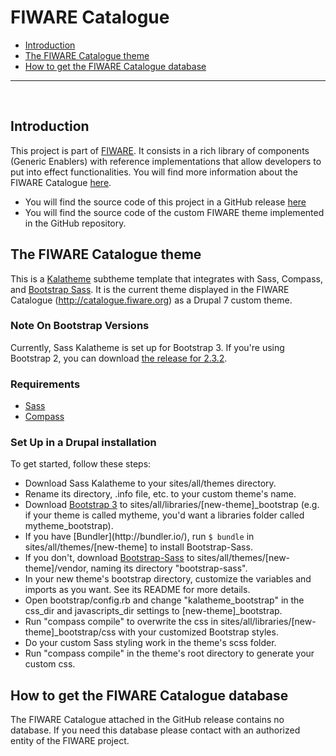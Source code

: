 # FIWARE Catalogue 

+ [Introduction](#def-introduction)
+ [The FIWARE Catalogue theme](#def-theme)
+ [How to get the FIWARE Catalogue database](#def-database)

---

<br>

<a name="def-introduction"></a>

## Introduction

This project is part of [FIWARE](http://fiware.org). It consists in a rich library of components (Generic Enablers) with reference implementations that allow developers to put into effect functionalities. You will find more information about the FIWARE Catalogue [here](https://forge.fiware.org/plugins/mediawiki/wiki/fiware/index.php/Working_with_the_FIWARE_catalogue).

- You will find the source code of this project in a GitHub release [here](https://github.com/ging/fiware-catalogue/releases)
- You will find the source code of the custom FIWARE theme implemented in the GitHub repository.  

<a name="def-theme"></a>

## The FIWARE Catalogue theme
This is a [Kalatheme](https://drupal.org/project/kalatheme) subtheme template that integrates with Sass, Compass, and [Bootstrap Sass](https://github.com/thomas-mcdonald/bootstrap-sass). It is the current theme displayed in the FIWARE Catalogue (http://catalogue.fiware.org) as a Drupal 7 custom theme.  

### Note On Bootstrap Versions
Currently, Sass Kalatheme is set up for Bootstrap 3. If you're using Bootstrap 2, you can download [the release for 2.3.2](https://github.com/kalamuna/sass_kalatheme/releases/tag/2.3.2).

### Requirements
* [Sass](http://sass-lang.com/)
* [Compass](http://compass-style.org/)

### Set Up in a Drupal installation
To get started, follow these steps:
* Download Sass Kalatheme to your sites/all/themes directory.
* Rename its directory, .info file, etc. to your custom theme's name.
* Download [Bootstrap 3](http://getbootstrap.com/) to sites/all/libraries/[new-theme]\_bootstrap (e.g. if your theme is called mytheme, you'd want a libraries folder called mytheme\_bootstrap).
* If you have [Bundler](http://bu<a name="def-theme"></a>ndler.io/), run `$ bundle` in sites/all/themes/[new-theme] to install Bootstrap-Sass.
* If you don't, download [Bootstrap-Sass](https://github.com/thomas-mcdonald/bootstrap-sass/releases/tag/v3.0.3.0) to sites/all/themes/[new-theme]/vendor, naming its directory "bootstrap-sass".
* In your new theme's bootstrap directory, customize the variables and imports as you want. See its README for more details.
* Open bootstrap/config.rb and change "kalatheme_bootstrap" in the css_dir and javascripts_dir settings to [new-theme]_bootstrap.
* Run "compass compile" to overwrite the css in sites/all/libraries/[new-theme]_bootstrap/css with your customized Bootstrap styles.
* Do your custom Sass styling work in the theme's scss folder.
* Run "compass compile" in the theme's root directory to generate your custom css.

<a name="def-database"></a>

## How to get the FIWARE Catalogue database

The FIWARE Catalogue attached in the GitHub release contains no database. If you need this database please contact with an authorized entity of the FIWARE project. 
